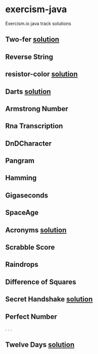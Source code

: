 # exercism-java
Exercism.io java track solutions

## Two-fer [solution](../master/two-fer)
## Reverse String

## resistor-color [solution](../master/resistor-color)
## Darts [solution](../master/darts)
## Armstrong Number
## Rna Transcription
## DnDCharacter
## Pangram
## Hamming
## Gigaseconds
## SpaceAge
## Acronyms [solution](../master/acronym)
## Scrabble Score
## Raindrops
## Difference of Squares
## Secret Handshake [solution](../master/secret-handshake)
## Perfect Number
.
.
.
## Twelve Days [solution](../master/twelve-days)
 
